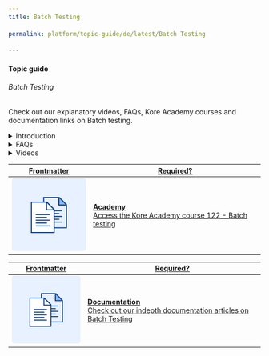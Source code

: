 ```yaml
---
title: Batch Testing

permalink: platform/topic-guide/de/latest/Batch Testing

---
```

#### Topic guide
###### Batch Testing

  Check out our explanatory videos, FAQs, Kore Academy courses and documentation links on Batch testing.

<details class="introduction-video">
  <summary>Introduction
  </summary>
  
   [![Introduction to Batch Testing](https://i.vimeocdn.com/video/873029368-78a366b9407757e066a37718d766be53d3cb90d7f27708590ca16a1400e95b89-d?mw=1300&mh=975&q=70)](https://drive.google.com/file/d/1Apn-NwmEtIFK0m9xLEvVQ--DxKxRNJ1m/preview)

  ##### Introduction to Batch testing
  What this short video on how to conduct batch testing

</details>

<details>
  <summary>FAQs
  </summary>

  <a class="doc-link" target="_blank" href="https://developer.kore.ai/docs/bots/test-your-bot/batch-testing/batch-testing/">
 
  How to use batch testing for regression analysis?

</a>

<a class="doc-link" target="_blank" href="https://developer.kore.ai/docs/bots/chatbot-overview/nlp-guide/#Intent_Detection">
 
  How to train intents?

</a>


<a class="doc-link" target="_blank" href="https://developer.kore.ai/docs/bots/chatbot-overview/nlp-guide/#Entity_Detection">
 
  How to train entities?

</a>


<a class="doc-link" target="_blank" href="https://developer.kore.ai/docs/bots/chatbot-overview/nlp-guide/#Knowledge_Graph">

  How to train Knowledge Graph?

</a>

  <a class="doc-link" target="_blank" href="https://developer.kore.ai/docs/bots/nlp/additional-notes-nlp-settings-guidelines/">

  How to improve bot's intent detection capabilities?

</a>
  
  <a class="doc-link" target="_blank" href="https://developer.kore.ai/docs/bots/nlp/user-utterances/#ml-parameters">

  How to configure thresholds and configurations?

</a>

</details>

<details >
  <summary>Videos
  </summary>

   <details-video>
   
   [![Introduction to Batch testing](https://i.vimeocdn.com/video/873029368-78a366b9407757e066a37718d766be53d3cb90d7f27708590ca16a1400e95b89-d?mw=1300&mh=975&q=70)](https://drive.google.com/file/d/1Apn-NwmEtIFK0m9xLEvVQ--DxKxRNJ1m/preview)

  ##### Introduction to Batch testing
 What this short video on how to conduct batch testing
   </details-video>

  
</details>

<a class="doc-link" target="_blank" href="https://academy.kore.ai/Public/?li=QiH22aB3qOd9Houzhg4Ymg%3d%3d">
 

| Frontmatter | Required? |
|-------------|-------------|
| ![alt text](images/docIcon.svg "Title") | **Academy**  <br /> Access the Kore Academy course 122 - Batch testing | 


</a>


<a class="doc-link" target="_blank" href="https://developer.kore.ai/docs/bots/test-your-bot/batch-testing/batch-testing/">
 

| Frontmatter | Required? |
|-------------|-------------|
| ![alt text](images/docIcon.svg "Title") | **Documentation**  <br /> Check out our indepth documentation articles on Batch Testing | 


</a>
